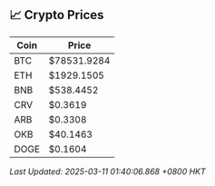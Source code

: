 ## 📈 Crypto Prices

| Coin | Price |
| ---- | ----- |
| BTC | $78531.9284 |
| ETH | $1929.1505 |
| BNB | $538.4452 |
| CRV | $0.3619 |
| ARB | $0.3308 |
| OKB | $40.1463 |
| DOGE | $0.1604 |

_Last Updated: 2025-03-11 01:40:06.868 +0800 HKT_